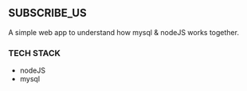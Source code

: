 ## SUBSCRIBE_US

A simple web app to understand how mysql & nodeJS works together.

### TECH STACK
+ nodeJS
+ mysql

